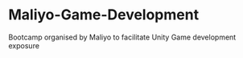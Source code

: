 # Maliyo-Game-Development
Bootcamp organised by Maliyo to facilitate Unity Game development exposure
